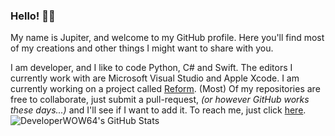 ### Hello! 👨‍💻
My name is Jupiter, and welcome to my GitHub profile. Here you'll find most of my creations and other things I might want to share with you.

I am developer, and I like to code Python, C# and Swift. The editors I currently work with are Microsoft Visual Studio and Apple Xcode. I am currently working on a project called [Reform](https://github.com/DeveloperWOW64/Reform). (Most) Of my repositories are free to collaborate, just submit a pull-request, *(or however GitHub works these days...)* and I'll see if I want to add it. To reach me, just click [here](mailto:devwow64@gmail.com).
![DeveloperWOW64's GitHub Stats](https://github-readme-stats.vercel.app/api?username=DeveloperWOW64&show_icons=true&include_all_commits=true&count_private=true)

<!--
**DeveloperWOW64/DeveloperWOW64** is a ✨ _special_ ✨ repository because its `README.md` (this file) appears on your GitHub profile.

Here are some ideas to get you started:

- 🔭 I’m currently working on ...
- 🌱 I’m currently learning ...
- 👯 I’m looking to collaborate on ...
- 🤔 I’m looking for help with ...
- 💬 Ask me about ...
- 📫 How to reach me: ...
- 😄 Pronouns: ...
- ⚡ Fun fact: ...
-->

